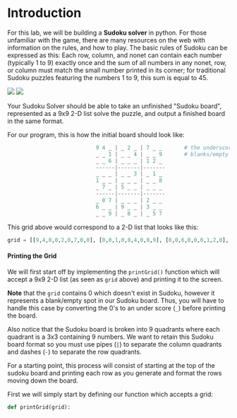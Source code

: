 <!--title={Sudoku Solver Lab: printGrid()}-->

<!--badges={Algorithmns:60}-->

<!--concepts{2D Lists}-->

# Introduction

For this lab, we will be building a **Sudoku solver** in python.  For those unfamiliar with the game, there are many resources on the web with information on the rules, and how to play. The basic rules of Sudoku can be expressed as this: Each row, column, and nonet can contain each number (typically 1 to 9) exactly once and the sum of all numbers in any nonet, row, or column must match the small number printed in its corner; for traditional Sudoku puzzles featuring the numbers 1 to 9, this sum is equal to 45.

![](https://dingo.sbs.arizona.edu/~sandiway/sudoku/wildcatjan17p.gif)
![](https://dingo.sbs.arizona.edu/~sandiway/sudoku/wildcatjan17.gif)

 

Your Sudoku Solver should be able to take an unfinished "Sudoku board", represented as a 9x9 2-D list solve the puzzle, and output a finished board in the same format. 

For our program, this is how the initial board should look like:

```python
                            9 4 _ | _ 2 _ | 7 _ _		# the underscores (_) represent
                            _ _ 1 | _ _ 4 | _ _ 9		# blanks/empty on the Sudoku board
                            _ _ 6 | _ _ _ | 1 2 _	
                            ------|-------|-------
                            _ _ _ | _ _ 3 | _ 1 _
                            1 _ _ | _ _ _ | _ _ 8
                            _ 7 _ | 5 _ _ | _ _ _
                            ------|-------|-------
                            _ 8 7 | _ _ _ | 2 _ _
                            6 _ _ | 9 _ _ | 3 _ _
                            _ _ 9 | _ 8 _ | _ 5 7
```
This grid above would correspond to a 2-D list that looks like this:

```python
grid = [[9,4,0,0,2,0,7,0,0], [0,0,1,0,0,4,0,0,9], [0,0,6,0,0,0,1,2,0], [0,0,0,0,0,3,0,1,0],[1,0,0,0,0,0,0,0,8], [0,7,0,5,0,0,0,0,0], [0,8,7,0,0,0,2,0,0], [6,0,0,9,0,0,3,0,0], [0,0,9,0,8,0,0,5,7]]
```

#### Printing the Grid

We will first start off by implementing the `printGrid()` function which will accept a 9x9 2-D list (as seen as `grid` above) and printing it to the screen.  

**Note** that the `grid` contains 0 which doesn't exist in Sudoku, however it represents a blank/empty spot in our Sudoku board. Thus, you will have to handle this case by converting the 0's to an under score (`_`) before printing the board. 

Also notice that the Sudoku board is broken into 9 quadrants where each quadrant is a 3x3 containing 9 numbers. We want to retain this Sudoku board format so you must use pipes (`|`) to separate the column quadrants and dashes (`-`) to separate the row quadrants.

For a starting point, this process will consist of starting at the top of the sudoku board and printing each row as you generate and format the rows moving down the board.

First we will simply start by defining our function which accepts a grid:

```python
def printGrid(grid):
```

